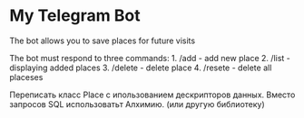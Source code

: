 # My Telegram Bot

The bot allows you to save places for future visits

The bot must respond to three commands:
    1. /add - add new place
    2. /list - displaying added places
    3. /delete - delete place
    4. /resete - delete all placeses
    
Переписать класс Place с ипользованием дескрипторов данных.
Вместо запросов SQL использоватьт Алхимию. (или другую библиотеку)
